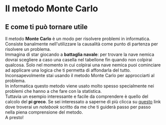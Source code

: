<!--
{
"titolo":"Il metodo Monte Carlo",
"desc":"Il metodo Monte Carlo",
"data":"17/05/2022"
}
-->

# Il metodo Monte Carlo

## E come ti può tornare utile

Il metodo **Monte Carlo** è un modo per risolvere problemi in informatica. Consiste banalmente nell'utilizzare la causalità come punto di partenza per risolvere un problema.\
Immagina di star giocando a **battaglia navale**: per trovare la nave nemica dovrai scegliere a caso una casella nel tabellone fin quando non colpirai qualcosa. Solo nel momento in cui colpirai una nave nemica puoi cominciare ad applicare una logica che ti permetta di affondarla del tutto. Inconsapevolmente stai usando il metodo Monte Carlo per approcciarti al problema.\
In informatica questo metodo viene usato molto spesso specialmente nei problemi che hanno a che fare con la statistica.\
Tuttavia un esempio interessante e facile da comprendere è quello del calcolo del **pi greco**. Se sei interessato a saperne di più clicca su [questo](https://colab.research.google.com/drive/1qapkaGRut91vAauze0y-pHCjoq4quJAz?usp=sharing) link dove troverai un _notebook_ scritto da me che ti guiderà passo per passo nella piena comprensione del metodo.\
A presto!

